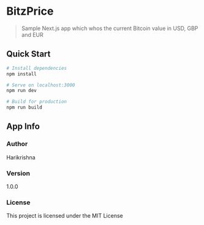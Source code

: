 # BitzPrice

> Sample Next.js app which whos the current Bitcoin value in USD, GBP and EUR

## Quick Start

``` bash
# Install dependencies
npm install

# Serve on localhost:3000
npm run dev

# Build for production
npm run build
```

## App Info

### Author

Harikrishna

### Version

1.0.0

### License

This project is licensed under the MIT License
